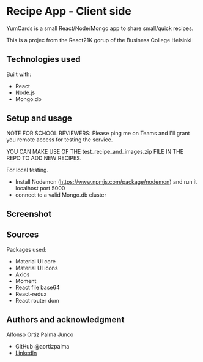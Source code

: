# Recipe App - Client side

YumCards is a small React/Node/Mongo app to share small/quick recipes.

This is a projec from the React21K gorup of the Business College Helsinki

## Technologies used

Built with: 

- React
- Node.js
- Mongo.db

## Setup and usage

NOTE FOR SCHOOL REVIEWERS: Please ping me on Teams and I'll grant you remote access for testing the service.

YOU CAN MAKE USE OF THE test_recipe_and_images.zip FILE IN THE REPO TO ADD NEW RECIPES.

For local testing.
- Install Nodemon (https://www.npmjs.com/package/nodemon) and run it localhost port 5000
- connect to a valid Mongo.db cluster

## Screenshot

## Sources 
Packages used:
- Material UI core
- Material UI icons
- Axios
- Moment
- React file base64
- React-redux
- React router dom


## Authors and acknowledgment

Alfonso Ortiz Palma Junco
- GitHub @aortizpalma
- [LinkedIn](https://www.linkedin.com/in/ortizpalma/)
